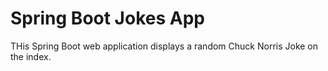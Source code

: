 # Spring Boot Jokes App
THis Spring Boot web application displays a random Chuck Norris Joke on the index.